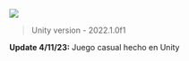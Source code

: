 ![](https://github.com/camilo1962/Choca/blob/main/Assets/Sprites/Icono.png)


> Unity version - 2022.1.0f1

**Update 4/11/23:** Juego casual hecho en Unity
